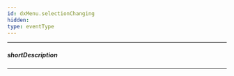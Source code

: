 ```yaml
---
id: dxMenu.selectionChanging
hidden: 
type: eventType
---
```

---
##### shortDescription
<!-- Description goes here -->

---
<!-- Description goes here -->